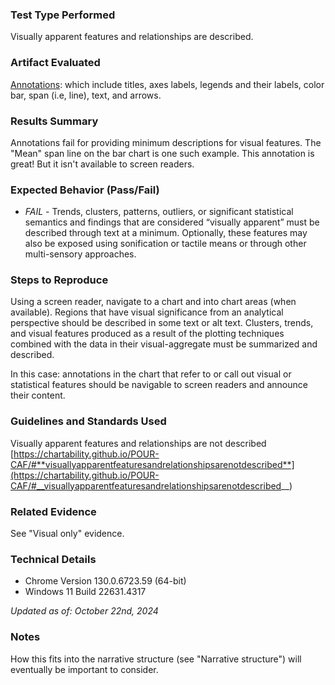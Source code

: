 ### Test Type Performed

Visually apparent features and relationships are described.

### Artifact Evaluated

[Annotations](https://docs.bokeh.org/en/latest/docs/user_guide/interaction.html): which include titles, axes labels, legends and their labels, color bar, span (i.e, line), text, and arrows.

### Results Summary

Annotations fail for providing minimum descriptions for visual features. The "Mean" span line on the bar chart is one such example. This annotation is great! But it isn't available to screen readers.

### Expected Behavior (Pass/Fail)

- _FAIL_ - Trends, clusters, patterns, outliers, or significant statistical semantics and findings that are considered “visually apparent” must be described through text at a minimum. Optionally, these features may also be exposed using sonification or tactile means or through other multi-sensory approaches.

<!-- ### Image or Video of Failure
First image:
<figure>
    <img width="803" alt="A scatter plot is shown in it's default view. There are 3 clusters in the shape of a downward pointing triangle." src="../assets/plot-tools_visually-apparent-features_1.png">
    <figcaption>A scatter plot is shown in it's default view. There are 3 clusters in the shape of a downward pointing triangle.</figcaption>
</figure> -->

### Steps to Reproduce

Using a screen reader, navigate to a chart and into chart areas (when available). Regions that have visual significance from an analytical perspective should be described in some text or alt text. Clusters, trends, and visual features produced as a result of the plotting techniques combined with the data in their visual-aggregate must be summarized and described.

In this case: annotations in the chart that refer to or call out visual or statistical features should be navigable to screen readers and announce their content.

### Guidelines and Standards Used

Visually apparent features and relationships are not described [https://chartability.github.io/POUR-CAF/#**visuallyapparentfeaturesandrelationshipsarenotdescribed**](https://chartability.github.io/POUR-CAF/#__visuallyapparentfeaturesandrelationshipsarenotdescribed__)

### Related Evidence

See "Visual only" evidence.

<!-- ### Known or Documented Issues
(If there is already a github issue created for this test or a related test, it will be listed here.) -->

### Technical Details
- Chrome Version 130.0.6723.59 (64-bit)
- Windows 11 Build 22631.4317

*Updated as of: October 22nd, 2024*

### Notes

How this fits into the narrative structure (see "Narrative structure") will eventually be important to consider.